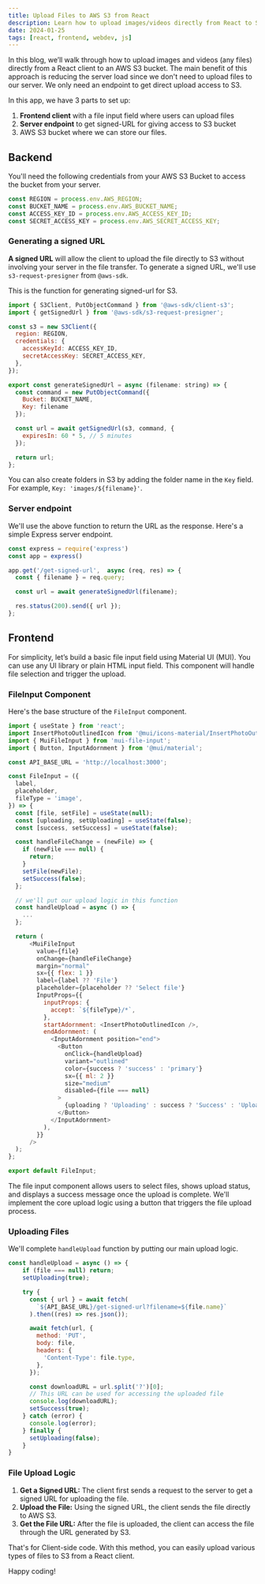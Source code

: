 ```yaml
---
title: Upload Files to AWS S3 from React
description: Learn how to upload images/videos directly from React to S3.
date: 2024-01-25
tags: [react, frontend, webdev, js]
---
```


In this blog, we’ll walk through how to upload images and videos (any files) directly from a React client to an AWS S3 bucket. The main benefit of this approach is reducing the server load since we don't need to upload files to our server. We only need an endpoint to get direct upload access to S3.

In this app, we have 3 parts to set up:

1. **Frontend client** with a file input field where users can upload files
2. **Server endpoint** to get signed-URL for giving access to S3 bucket
3. AWS S3 bucket where we can store our files.

## Backend

You'll need the following credentials from your AWS S3 Bucket to access the bucket from your server.

```javascript
const REGION = process.env.AWS_REGION;
const BUCKET_NAME = process.env.AWS_BUCKET_NAME;
const ACCESS_KEY_ID = process.env.AWS_ACCESS_KEY_ID;
const SECRET_ACCESS_KEY = process.env.AWS_SECRET_ACCESS_KEY;
```

### Generating a signed URL

**A signed URL** will allow the client to upload the file directly to S3 without involving your server in the file transfer. To generate a signed URL, we'll use `s3-request-presigner` from `@aws-sdk`.

This is the function for generating signed-url for S3.

```javascript
import { S3Client, PutObjectCommand } from '@aws-sdk/client-s3';
import { getSignedUrl } from '@aws-sdk/s3-request-presigner';

const s3 = new S3Client({
  region: REGION,
  credentials: {
    accessKeyId: ACCESS_KEY_ID,
    secretAccessKey: SECRET_ACCESS_KEY,
  },
});

export const generateSignedUrl = async (filename: string) => {
  const command = new PutObjectCommand({
    Bucket: BUCKET_NAME,
    Key: filename
  });

  const url = await getSignedUrl(s3, command, {
    expiresIn: 60 * 5, // 5 minutes
  });

  return url;
};
```

You can also create folders in S3 by adding the folder name in the `Key` field. For example, `Key: 'images/${filename}'`.


### Server endpoint

We'll use the above function to return the URL as the response. Here's a simple Express server endpoint.

```javascript
const express = require('express')
const app = express()

app.get('/get-signed-url',  async (req, res) => {
  const { filename } = req.query;

  const url = await generateSignedUrl(filename);

  res.status(200).send({ url });
};
```

## Frontend

For simplicity, let’s build a basic file input field using Material UI (MUI). You can use any UI library or plain HTML input field. This component will handle file selection and trigger the upload.

### FileInput Component

Here's the base structure of the `FileInput` component. 

```javascript
import { useState } from 'react';
import InsertPhotoOutlinedIcon from '@mui/icons-material/InsertPhotoOutlined';
import { MuiFileInput } from 'mui-file-input';
import { Button, InputAdornment } from '@mui/material';

const API_BASE_URL = 'http://localhost:3000';

const FileInput = ({
  label,
  placeholder,
  fileType = 'image',
}) => {
  const [file, setFile] = useState(null);
  const [uploading, setUploading] = useState(false);
  const [success, setSuccess] = useState(false);

  const handleFileChange = (newFile) => {
    if (newFile === null) {
      return;
    }
    setFile(newFile);
    setSuccess(false);
  };

  // we'll put our upload logic in this function
  const handleUpload = async () => {
    ...
  };

  return (
      <MuiFileInput
        value={file}
        onChange={handleFileChange}
        margin="normal"
        sx={{ flex: 1 }}
        label={label ?? 'File'}
        placeholder={placeholder ?? 'Select file'}
        InputProps={{
          inputProps: {
            accept: `${fileType}/*`,
          },
          startAdornment: <InsertPhotoOutlinedIcon />,
          endAdornment: (
            <InputAdornment position="end">
              <Button
                onClick={handleUpload}
                variant="outlined"
                color={success ? 'success' : 'primary'}
                sx={{ ml: 2 }}
                size="medium"
                disabled={file === null}
              >
                {uploading ? 'Uploading' : success ? 'Success' : 'Upload'}
              </Button>
            </InputAdornment>
          ),
        }}
      />
  );
};

export default FileInput;
```

The file input component allows users to select files, shows upload status, and displays a success message once the upload is complete. We'll implement the core upload logic using a button that triggers the file upload process.

### Uploading Files

We'll complete `handleUpload` function by putting our main upload logic.

```javascript
const handleUpload = async () => {
    if (file === null) return;
    setUploading(true);

    try {
      const { url } = await fetch(
        `${API_BASE_URL}/get-signed-url?filename=${file.name}`
      ).then((res) => res.json());

      await fetch(url, {
        method: 'PUT',
        body: file,
        headers: {
          'Content-Type': file.type,
        },
      });

      const downloadURL = url.split('?')[0];
      // This URL can be used for accessing the uploaded file      
      console.log(downloadURL);
      setSuccess(true);
    } catch (error) {
      console.log(error);
    } finally {
      setUploading(false);
    }
}
```

### File Upload Logic

1. **Get a Signed URL:** The client first sends a request to the server to get a signed URL for uploading the file.
2. **Upload the File:** Using the signed URL, the client sends the file directly to AWS S3.
3. **Get the File URL:** After the file is uploaded, the client can access the file through the URL generated by S3.

That's for Client-side code. With this method, you can easily upload various types of files to S3 from a React client.

Happy coding!
